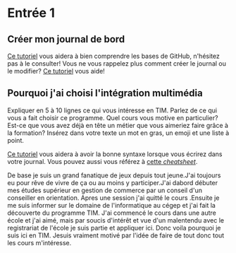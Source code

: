 # Entrée 1
## Créer mon journal de bord
[Ce tutoriel](https://guides.github.com/activities/hello-world/) vous aidera à bien comprendre les bases de GitHub, n'hésitez pas à le consulter!
Vous ne vous rappelez plus comment créer le journal ou le modifier? [Ce tutoriel](https://youtu.be/lX3bpuLK_Sg) vous aide! 

## Pourquoi j'ai choisi l'intégration multimédia
Expliquer en 5 à 10 lignes ce qui vous intéresse en TIM. Parlez de ce qui vous a fait choisir ce programme. Quel cours vous motive en particulier? Est-ce que vous avez déjà en tête un métier que vous aimeriez faire grâce à la formation? Insérez dans votre texte un mot en gras, un emoji et une liste à point. 

[Ce tutoriel](https://guides.github.com/features/mastering-markdown/) vous aidera à avoir la bonne syntaxe lorsque vous écrirez dans votre journal. Vous pouvez aussi vous référez à [cette *cheatsheet*](https://github.com/tchapi/markdown-cheatsheet/blob/master/README.md). 

De base je suis un grand fanatique de jeux depuis tout jeune.J'ai toujours eu pour rêve de vivre de ça ou au moins y participer.J'ai dabord débuter mes études supérieur en gestion de commerce par un conseil d'un conseiller en orientation. Apres une session j'ai quitté le cours .Ensuite je me suis informer sur le domaine de l'informatique au cégep et j'ai fait la découverte du programme TIM. J'ai commencé le cours dans une autre école et j'ai aimé, mais par soucis d'intérêt et vue d'un malentendu avec le registrariat de l'école je suis partie et appliquer ici. Donc voila pourquoi je suis ici en TIM. Jesuis vraiment motivé par l'idée de faire de tout donc tout les cours m'intéresse.

